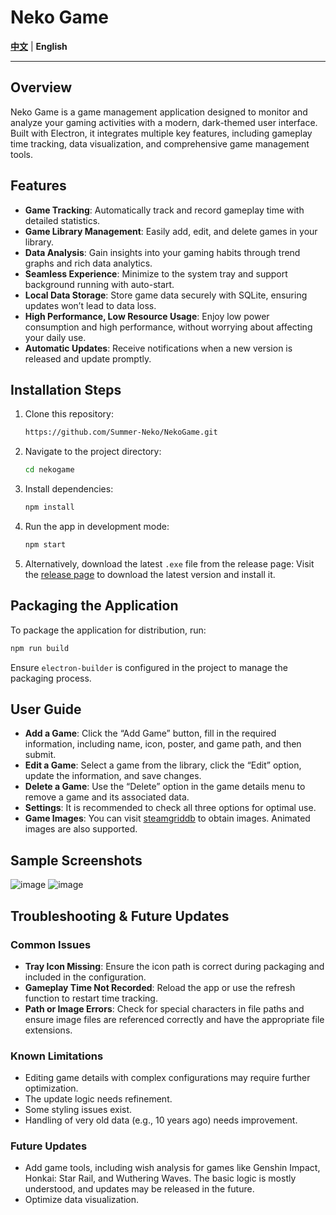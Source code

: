 # Neko Game

**[中文](README.md)** | **English**

---

## Overview
Neko Game is a game management application designed to monitor and analyze your gaming activities with a modern, dark-themed user interface. Built with Electron, it integrates multiple key features, including gameplay time tracking, data visualization, and comprehensive game management tools.

## Features
- **Game Tracking**: Automatically track and record gameplay time with detailed statistics.
- **Game Library Management**: Easily add, edit, and delete games in your library.
- **Data Analysis**: Gain insights into your gaming habits through trend graphs and rich data analytics.
- **Seamless Experience**: Minimize to the system tray and support background running with auto-start.
- **Local Data Storage**: Store game data securely with SQLite, ensuring updates won’t lead to data loss.
- **High Performance, Low Resource Usage**: Enjoy low power consumption and high performance, without worrying about affecting your daily use.
- **Automatic Updates**: Receive notifications when a new version is released and update promptly.

## Installation Steps
1. Clone this repository:
   ```bash
   https://github.com/Summer-Neko/NekoGame.git
   ```
2. Navigate to the project directory:
   ```bash
   cd nekogame
   ```
3. Install dependencies:
   ```bash
   npm install
   ```
4. Run the app in development mode:
   ```bash
   npm start
   ```
5. Alternatively, download the latest `.exe` file from the release page:
   Visit the [release page](https://github.com/Summer-Neko/NekoGame/releases) to download the latest version and install it.

## Packaging the Application
To package the application for distribution, run:
```bash
npm run build
```
Ensure `electron-builder` is configured in the project to manage the packaging process.

## User Guide
- **Add a Game**: Click the “Add Game” button, fill in the required information, including name, icon, poster, and game path, and then submit.
- **Edit a Game**: Select a game from the library, click the “Edit” option, update the information, and save changes.
- **Delete a Game**: Use the “Delete” option in the game details menu to remove a game and its associated data.
- **Settings**: It is recommended to check all three options for optimal use.
- **Game Images**: You can visit [steamgriddb](https://www.steamgriddb.com/) to obtain images. Animated images are also supported.

## Sample Screenshots
![image](https://github.com/user-attachments/assets/0778ddec-fd26-49a6-924b-97462f92a490)
![image](https://github.com/user-attachments/assets/22ed4f17-d7c2-46b3-b8d2-f65610fc90eb)

## Troubleshooting & Future Updates
### Common Issues
- **Tray Icon Missing**: Ensure the icon path is correct during packaging and included in the configuration.
- **Gameplay Time Not Recorded**: Reload the app or use the refresh function to restart time tracking.
- **Path or Image Errors**: Check for special characters in file paths and ensure image files are referenced correctly and have the appropriate file extensions.

### Known Limitations
- Editing game details with complex configurations may require further optimization.
- The update logic needs refinement.
- Some styling issues exist.
- Handling of very old data (e.g., 10 years ago) needs improvement.

### Future Updates
- Add game tools, including wish analysis for games like Genshin Impact, Honkai: Star Rail, and Wuthering Waves. The basic logic is mostly understood, and updates may be released in the future.
- Optimize data visualization.

